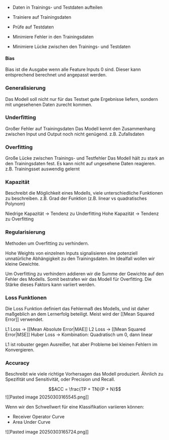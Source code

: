 - Daten in Trainings- und Testdaten aufteilen
- Trainiere auf Trainingsdaten
- Prüfe auf Testdaten

- Minimiere Fehler in den Trainingsdaten
- Minimiere Lücke zwischen den Trainings- und Testdaten

#### Bias
Bias ist die Ausgabe wenn alle Feature Inputs 0 sind. Dieser kann entsprechend berechnet und angepasst werden.

### Generalisierung
Das Modell soll nicht nur für das Testset gute Ergebnisse liefern, sondern mit ungesehenen Daten zurecht kommen.

### Underfitting
Großer Fehler auf Trainingsdaten
Das Modell kennt den Zusammenhang zwischen Input und Output noch nicht genügend.
z.B. Zufallsdaten
### Overfitting
Große Lücke zwischen Trainings- und Testfehler
Das Modell hält zu stark an den Trainingsdaten fest. Es kann nicht auf ungesehene Daten reagieren.
z.B. Trainingsset auswendig gelernt
### Kapazität
Beschreibt die Möglichkeit eines Modells, viele unterschiedliche Funktionen zu beschreiben. z.B. Grad der Funktion (z.B. linear vs quadratisches Polynom)

Niedrige Kapazität -> Tendenz zu Underfitting
Hohe Kapazität -> Tendenz zu Overfitting

### Regularisierung
Methoden um Overfitting zu verhindern.

Hohe Weights von einzelnen Inputs signalisieren eine potenziell unnatürliche Abhängigkeit zu den Trainingsdaten. Im Idealfall wollen wir kleine Gewichte.

Um Overfitting zu verhindern addieren wir die Summe der Gewichte auf den Fehler des Modells. Somit bestrafen wir das Modell für Overfitting. Die Stärke dieses Faktors kann variiert werden.

### Loss Funktionen
Die Loss Funktion definiert das Fehlermaß des Modells, und ist daher maßgeblich an dem Lernerfolg beteiligt. Meist wird der [[Mean Squared Error]] verwendet.

L1 Loss -> [[Mean Absolute Error|MAE]]
L2 Loss -> [[Mean Squared Error|MSE]]
Huber Loss -> Kombination: Quadratisch um 0, dann linear

L1 ist robuster gegen Ausreißer, hat aber Probleme bei kleinen Fehlern im Konvergieren.


### Accuracy
Beschreibt wie viele richtige Vorhersagen das Modell produziert. Ähnlich zu Spezifität und Sensitivität, oder Precision und Recall.

$$ACC = \frac{TP + TN}{P + N}$$
![[Pasted image 20250303165545.png]]

Wenn wir den Schwellwert für eine Klassifikation variieren können:
- Receiver Operator Curve
- Area Under Curve

![[Pasted image 20250303165724.png]]